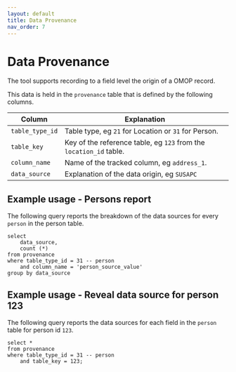 ```yaml
---
layout: default
title: Data Provenance
nav_order: 7
---
```


# Data Provenance

The tool supports recording to a field level the origin of a OMOP record.

This data is held in the `provenance` table that is defined by the following columns.

| Column              | Explanation |
|---------------------|-------------|
| `table_type_id`    |  Table type, eg `21` for Location or `31` for Person.           |
| `table_key`   |  Key of the reference table, eg `123` from the `location_id` table.           |
| `column_name`   | Name of the tracked column, eg `address_1`.            |
| `data_source`   |   Explanation of the data origin, eg `SUSAPC`          |

## Example usage - Persons report

The following query reports the breakdown of the data sources for every `person` in the person table. 

```
select
	data_source,
	count (*)
from provenance
where table_type_id = 31 -- person
	and column_name = 'person_source_value'
group by data_source
```

## Example usage - Reveal data source for person 123

The following query reports the data sources for each field in the `person` table for person id `123`.

```
select *
from provenance
where table_type_id = 31 -- person
	and table_key = 123;
```